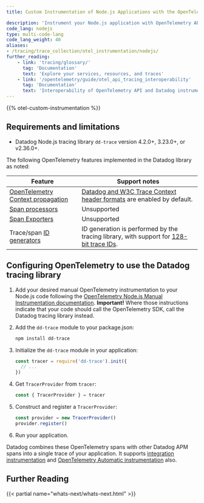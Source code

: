 ```yaml
---
title: Custom Instrumentation of Node.js Applications with the OpenTelemetry API

description: 'Instrument your Node.js application with OpenTelemetry API to send traces to Datadog.'
code_lang: nodejs
type: multi-code-lang
code_lang_weight: 40
aliases:
- /tracing/trace_collection/otel_instrumentation/nodejs/
further_reading:
    - link: 'tracing/glossary/'
      tag: 'Documentation'
      text: 'Explore your services, resources, and traces'
    - link: '/opentelemetry/guide/otel_api_tracing_interoperability'
      tag: 'Documentation'
      text: 'Interoperability of OpenTelemetry API and Datadog instrumented traces'
---
```


{{% otel-custom-instrumentation %}}


## Requirements and limitations

<!-- TODO: version needs to corrected after release -->
- Datadog Node.js tracing library `dd-trace` version 4.2.0+, 3.23.0+, or v2.36.0+.

The following OpenTelemetry features implemented in the Datadog library as noted:

| Feature                               | Support notes                       |
|---------------------------------------|--------------------------------------|
| [OpenTelemetry Context propagation][1]         | [Datadog and W3C Trace Context header formats][9] are enabled by default. |
| [Span processors][2]                  | Unsupported                                          |
| [Span Exporters][3]                   | Unsupported                                            |
| Trace/span [ID generators][4]         | ID generation is performed by the tracing library, with support for [128-bit trace IDs][12].   |


## Configuring OpenTelemetry to use the Datadog tracing library

1. Add your desired manual OpenTelemetry instrumentation to your Node.js code following the [OpenTelemetry Node.js Manual Instrumentation documentation][5]. **Important!** Where those instructions indicate that your code should call the OpenTelemetry SDK, call the Datadog tracing library instead.

2. Add the `dd-trace` module to your package.json:

    ```sh
    npm install dd-trace
    ```

3. Initialize the `dd-trace` module in your application:

    ```js
    const tracer = require('dd-trace').init({
      // ...
    })
    ```

4. Get `TracerProvider` from `tracer`:

    ```js
    const { TracerProvider } = tracer
    ```

5. Construct and register a `TracerProvider`:

    ```js
    const provider = new TracerProvider()
    provider.register()
    ```

6. Run your application.

Datadog combines these OpenTelemetry spans with other Datadog APM spans into a single trace of your application. It supports [integration instrumentation][7] and [OpenTelemetry Automatic instrumentation][8] also.

## Further Reading

{{< partial name="whats-next/whats-next.html" >}}

[1]: https://opentelemetry.io/docs/instrumentation/js/propagation/
[2]: https://opentelemetry.io/docs/reference/specification/trace/sdk/#span-processor
[3]: https://opentelemetry.io/docs/reference/specification/trace/sdk/#span-exporter
[4]: https://opentelemetry.io/docs/reference/specification/trace/sdk/#id-generators
[5]: https://opentelemetry.io/docs/instrumentation/js/instrumentation/
[6]: /tracing/trace_collection/dd_libraries/nodejs/#additional-configuration
[7]: /tracing/trace_collection/dd_libraries/nodejs#integration-instrumentation
[8]: https://opentelemetry.io/docs/instrumentation/js/automatic/
[9]: /tracing/trace_collection/trace_context_propagation/nodejs/
[10]: /tracing/trace_collection/dd_libraries/nodejs/#custom-logging
[12]: /opentelemetry/guide/otel_api_tracing_interoperability/
